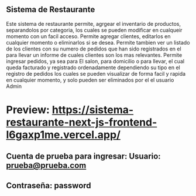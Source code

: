 ## Sistema de Restaurante

Este sistema de restaurante permite, agrgear el inventario de productos, separandolos por categoria, los cuales se pueden modificar en cualqueir momento con un facil acceso.
Permite agregar clientes, editarlos en cualquier momento o eliminarlos si se desea. Permite tambien ver un listado de los clientes con su numero de pedidos que han sido registrados en el para llevar un informe de cuales clientes son los mas relevantes.
Permite ingresar pedidos, ya sea para El salon, para domicilio o para llevar, el cual queda facturado y registrado ordenadamente dependiendo su tipo en el registro de pedidos los cuales se pueden visualizar de forma facil y rapida en cualquier momento, y solo pueden ser eliminados por el el usuario Admin

# Preview: https://sistema-restaurante-next-js-frontend-l6gaxp1me.vercel.app/
## Cuenta de prueba para ingresar:  Usuario: prueba@prueba.com
##                                  Contraseña: password